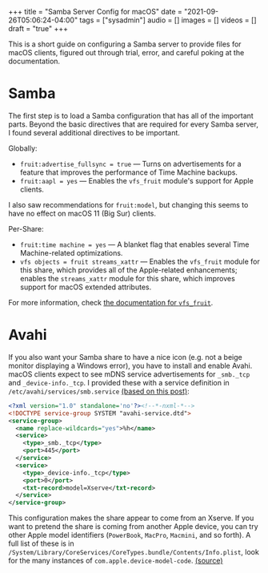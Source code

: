 +++
title = "Samba Server Config for macOS"
date = "2021-09-26T05:06:24-04:00"
tags = ["sysadmin"]
audio = []
images = []
videos = []
draft = "true"
+++

This is a short guide on configuring a Samba server to provide files for macOS clients, figured out through trial, error, and careful poking at the documentation.

<!--more-->

# Samba

The first step is to load a Samba configuration that has all of the important parts.  Beyond the basic directives that are required for every Samba server, I found several additional directives to be important.

Globally:

* `fruit:advertise_fullsync = true` — Turns on advertisements for a feature that improves the performance of Time Machine backups.
* `fruit:aapl = yes` — Enables the `vfs_fruit` module's support for Apple clients.

I also saw recommendations for `fruit:model`, but changing this seems to have no effect on macOS 11 (Big Sur) clients.

Per-Share:

* `fruit:time machine = yes` — A blanket flag that enables several Time Machine-related optimizations.
* `vfs objects = fruit streams_xattr` — Enables the `vfs_fruit` module for this share, which provides all of the Apple-related enhancements; enables the `streams_xattr` module for this share, which improves support for macOS extended attributes.

For more information, check [the documentation for `vfs_fruit`](https://www.samba.org/samba/docs/current/man-html/vfs_fruit.8.html).

# Avahi

If you also want your Samba share to have a nice icon (e.g. not a beige monitor displaying a Windows error), you have to install and enable Avahi.  macOS clients expect to see mDNS service advertisements for `_smb._tcp` and `_device-info._tcp`.  I provided these with a service definition in `/etc/avahi/services/smb.service` [(based on this post)](https://www.tumfatig.net/2017/let-mac-os-auto-discover-your-smb-shares/):

```xml
<?xml version="1.0" standalone='no'?><!--*-nxml-*-->
<!DOCTYPE service-group SYSTEM "avahi-service.dtd">
<service-group>
  <name replace-wildcards="yes">%h</name>
  <service>
	<type>_smb._tcp</type>
	<port>445</port>
  </service>
  <service>
	<type>_device-info._tcp</type>
	<port>0</port>
	<txt-record>model=Xserve</txt-record>
  </service>
</service-group>
```

This configuration makes the share appear to come from an Xserve.  If you want to pretend the share is coming from another Apple device, you can try other Apple model identifiers (`PowerBook`, `MacPro`, `Macmini`, and so forth).  A full list of these is in `/System/Library/CoreServices/CoreTypes.bundle/Contents/Info.plist`, look for the many instances of `com.apple.device-model-code`. [(source)](https://askubuntu.com/questions/1109810/ubuntu-18-10-samba-4-8-4-smb-conf-what-are-the-valid-values-for-fruitmodel#1144356)
